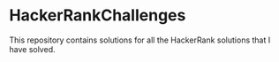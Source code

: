 # HackerRankChallenges
This repository contains solutions for all the HackerRank solutions that I have solved.
